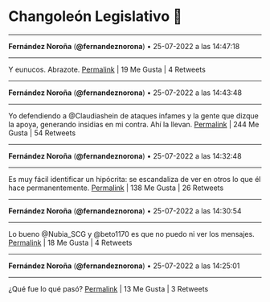 # Changoleón Legislativo 🙈
*****
**Fernández Noroña** (**@fernandeznorona**) • 25-07-2022 a las 14:47:18
*****
Y eunucos. Abrazote.
[Permalink](https://twitter.com/fernandeznorona/status/1551700647510265857) | 19 Me Gusta | 4 Retweets
*****
**Fernández Noroña** (**@fernandeznorona**) • 25-07-2022 a las 14:43:48
*****
Yo defendiendo a @Claudiashein de ataques infames y la gente que dizque la apoya, generando insidias en mi contra. Ahí la llevan.
[Permalink](https://twitter.com/fernandeznorona/status/1551699765871648770) | 244 Me Gusta | 54 Retweets
*****
**Fernández Noroña** (**@fernandeznorona**) • 25-07-2022 a las 14:32:48
*****
Es muy fácil identificar un hipócrita: se escandaliza de ver en otros lo que él hace permanentemente.
[Permalink](https://twitter.com/fernandeznorona/status/1551696997614231552) | 138 Me Gusta | 26 Retweets
*****
**Fernández Noroña** (**@fernandeznorona**) • 25-07-2022 a las 14:30:54
*****
Lo bueno ⁦@Nubia_SCG⁩ y @beto1170 es que no puedo ni ver los mensajes.
[Permalink](https://twitter.com/fernandeznorona/status/1551696520545796101) | 18 Me Gusta | 4 Retweets
*****
**Fernández Noroña** (**@fernandeznorona**) • 25-07-2022 a las 14:25:01
*****
¿Qué fue lo qué pasó?
[Permalink](https://twitter.com/fernandeznorona/status/1551695039180353537) | 13 Me Gusta | 3 Retweets